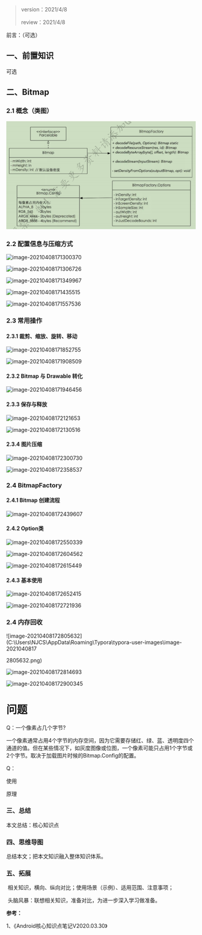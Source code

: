 > version：2021/4/8
>
> review：2021/4/8
>



前言：（可选）

## 一、前置知识

可选

## 二、Bitmap

### 2.1 概念（类图）

![bitmap uml 图](images/image-20220615180446413.png)

### 2.2 配置信息与压缩方式

![image-20210408171300370](C:\Users\NJCS\AppData\Roaming\Typora\typora-user-images\image-20210408171300370.png)

![image-20210408171306726](C:\Users\NJCS\AppData\Roaming\Typora\typora-user-images\image-20210408171306726.png)

![image-20210408171349967](C:\Users\NJCS\AppData\Roaming\Typora\typora-user-images\image-20210408171349967.png)

![image-20210408171435515](C:\Users\NJCS\AppData\Roaming\Typora\typora-user-images\image-20210408171435515.png)

![image-20210408171557536](C:\Users\NJCS\AppData\Roaming\Typora\typora-user-images\image-20210408171557536.png)



### 2.3 常用操作

#### 2.3.1 裁剪、缩放、旋转、移动

![image-20210408171852755](C:\Users\NJCS\AppData\Roaming\Typora\typora-user-images\image-20210408171852755.png)

![image-20210408171908509](C:\Users\NJCS\AppData\Roaming\Typora\typora-user-images\image-20210408171908509.png)

#### 2.3.2 Bitmap 与 Drawable 转化

![image-20210408171946456](C:\Users\NJCS\AppData\Roaming\Typora\typora-user-images\image-20210408171946456.png)

#### 2.3.3 保存与释放

![image-20210408172121653](C:\Users\NJCS\AppData\Roaming\Typora\typora-user-images\image-20210408172121653.png)

![image-20210408172130516](C:\Users\NJCS\AppData\Roaming\Typora\typora-user-images\image-20210408172130516.png)

#### 2.3.4 图片压缩

![image-20210408172300730](C:\Users\NJCS\AppData\Roaming\Typora\typora-user-images\image-20210408172300730.png)

![image-20210408172358537](C:\Users\NJCS\AppData\Roaming\Typora\typora-user-images\image-20210408172358537.png)

### 2.4 BitmapFactory

#### 2.4.1 Bitmap 创建流程

![image-20210408172439607](C:\Users\NJCS\AppData\Roaming\Typora\typora-user-images\image-20210408172439607.png)

#### 2.4.2 Option类

![image-20210408172550339](C:\Users\NJCS\AppData\Roaming\Typora\typora-user-images\image-20210408172550339.png)

![image-20210408172604562](C:\Users\NJCS\AppData\Roaming\Typora\typora-user-images\image-20210408172604562.png)

![image-20210408172615449](C:\Users\NJCS\AppData\Roaming\Typora\typora-user-images\image-20210408172615449.png)

#### 2.4.3 基本使用

![image-20210408172652415](C:\Users\NJCS\AppData\Roaming\Typora\typora-user-images\image-20210408172652415.png)

![image-20210408172721936](C:\Users\NJCS\AppData\Roaming\Typora\typora-user-images\image-20210408172721936.png)

### 2.4 内存回收

![image-20210408172805632](C:\Users\NJCS\AppData\Roaming\Typora\typora-user-images\image-2021040817

2805632.png)

![image-20210408172814693](C:\Users\NJCS\AppData\Roaming\Typora\typora-user-images\image-20210408172814693.png)

![image-20210408172900345](C:\Users\NJCS\AppData\Roaming\Typora\typora-user-images\image-20210408172900345.png)



# 问题

Q：一个像素占几个字节?

一个像素通常占用4个字节的内存空间，因为它需要存储红、绿、蓝、透明度四个通道的值。但在某些情况下，如灰度图像或位图，一个像素可能只占用1个字节或2个字节。取决于加载图片时候的Bitmap.Config的配置。

Q：





使用

原理

### 三、总结

本文总结：核心知识点

### 四、思维导图

总结本文；把本文知识融入整体知识体系。

### 五、拓展

​	相关知识，横向、纵向对比；使用场景（示例）、适用范围、注意事项；

​	头脑风暴：联想相关知识，准备对比，为进一步深入学习做准备。



**参考：**

1、《Android核心知识点笔记V2020.03.30》